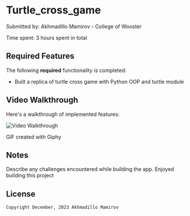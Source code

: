 # Turtle_cross_game

Submitted by: Akhmadillo Mamirov - College of Wooster


Time spent: 3 hours spent in total

## Required Features

The following **required** functionality is completed:

* Built a replica of turtle cross game with Python OOP and turtle module



## Video Walkthrough

Here's a walkthrough of implemented features:

<img src='https://media.giphy.com/media/wNkN9WkF8jVv4hoAry/giphy.gif' title='Video Walkthrough' width='' alt='Video Walkthrough' />

<!-- Replace this with whatever GIF tool you used! -->
GIF created with Giphy 
<!-- Recommended tools:
[Kap](https://getkap.co/) for macOS
[ScreenToGif](https://www.screentogif.com/) for Windows
[peek](https://github.com/phw/peek) for Linux. -->

<!-- Recommended tools:
[Kap](https://getkap.co/) for macOS
[ScreenToGif](https://www.screentogif.com/) for Windows
[peek](https://github.com/phw/peek) for Linux. -->

## Notes

Describe any challenges encountered while building the app.
Enjoyed building this project
## License

    Copyright December, 2023 Akhmadillo Mamirov

  

